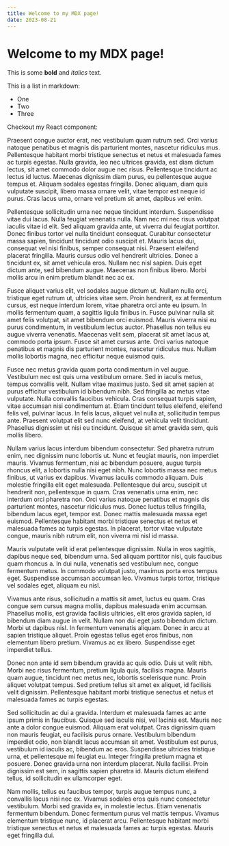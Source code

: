 ```yaml
---
title: Welcome to my MDX page!
date: 2023-08-21
---
```


# Welcome to my MDX page!

This is some **bold** and _italics_ text.

This is a list in markdown:

- One
- Two
- Three

Checkout my React component:

Praesent congue auctor erat, nec vestibulum quam rutrum sed. Orci varius natoque penatibus et magnis dis parturient montes, nascetur ridiculus mus. Pellentesque habitant morbi tristique senectus et netus et malesuada fames ac turpis egestas. Nulla gravida, leo nec ultrices gravida, est diam dictum lectus, sit amet commodo dolor augue nec risus. Pellentesque tincidunt ac lectus id luctus. Maecenas dignissim diam purus, eu pellentesque augue tempus et. Aliquam sodales egestas fringilla. Donec aliquam, diam quis vulputate suscipit, libero massa ornare velit, vitae tempor est neque id purus. Cras lacus urna, ornare vel pretium sit amet, dapibus vel enim.

Pellentesque sollicitudin urna nec neque tincidunt interdum. Suspendisse vitae dui lacus. Nulla feugiat venenatis nulla. Nam nec mi nec risus volutpat iaculis vitae id elit. Sed aliquam gravida ante, ut viverra dui feugiat porttitor. Donec finibus tortor vel nulla tincidunt consequat. Curabitur consectetur massa sapien, tincidunt tincidunt odio suscipit et. Mauris lacus dui, consequat vel nisi finibus, semper consequat nisi. Praesent eleifend placerat fringilla. Mauris cursus odio vel hendrerit ultricies. Donec a tincidunt ex, sit amet vehicula eros. Nullam nec nisl sapien. Duis eget dictum ante, sed bibendum augue. Maecenas non finibus libero. Morbi mollis arcu in enim pretium blandit nec ac ex.

Fusce aliquet varius elit, vel sodales augue dictum ut. Nullam nulla orci, tristique eget rutrum ut, ultricies vitae sem. Proin hendrerit, ex at fermentum cursus, est neque interdum lorem, vitae pharetra orci ante eu ipsum. In mollis fermentum quam, a sagittis ligula finibus in. Fusce pulvinar nulla sit amet felis volutpat, sit amet bibendum orci euismod. Mauris viverra nisi eu purus condimentum, in vestibulum lectus auctor. Phasellus non tellus eu augue viverra venenatis. Maecenas velit sem, placerat sit amet lacus at, commodo porta ipsum. Fusce sit amet cursus ante. Orci varius natoque penatibus et magnis dis parturient montes, nascetur ridiculus mus. Nullam mollis lobortis magna, nec efficitur neque euismod quis.

Fusce nec metus gravida quam porta condimentum in vel augue. Vestibulum nec est quis urna vestibulum ornare. Sed in iaculis metus, tempus convallis velit. Nullam vitae maximus justo. Sed sit amet sapien at purus efficitur vestibulum id bibendum nibh. Sed fringilla ac metus vitae vulputate. Nulla convallis faucibus vehicula. Cras consequat turpis sapien, vitae accumsan nisi condimentum at. Etiam tincidunt tellus eleifend, eleifend felis vel, pulvinar lacus. In felis lacus, aliquet vel nulla at, sollicitudin tempus ante. Praesent volutpat elit sed nunc eleifend, at vehicula velit tincidunt. Phasellus dignissim ut nisi eu tincidunt. Quisque sit amet gravida sem, quis mollis libero.

Nullam varius lacus interdum bibendum consectetur. Sed pharetra rutrum enim, nec dignissim nunc lobortis ut. Nunc et feugiat mauris, non imperdiet mauris. Vivamus fermentum, nisi ac bibendum posuere, augue turpis rhoncus elit, a lobortis nulla nisi eget nibh. Nunc lobortis massa nec metus finibus, ut varius ex dapibus. Vivamus iaculis commodo aliquam. Duis molestie fringilla elit eget malesuada. Pellentesque dui arcu, suscipit ut hendrerit non, pellentesque in quam. Cras venenatis urna enim, nec interdum orci pharetra non. Orci varius natoque penatibus et magnis dis parturient montes, nascetur ridiculus mus. Donec luctus tellus fringilla, bibendum lacus eget, tempor est. Donec mattis malesuada massa eget euismod. Pellentesque habitant morbi tristique senectus et netus et malesuada fames ac turpis egestas. In placerat, tortor vitae vulputate congue, mauris nibh rutrum elit, non viverra mi nisl id massa.

Mauris vulputate velit id erat pellentesque dignissim. Nulla in eros sagittis, dapibus neque sed, bibendum urna. Sed aliquam porttitor nisi, quis faucibus quam rhoncus a. In dui nulla, venenatis sed vestibulum nec, congue fermentum metus. In commodo volutpat justo, maximus porta eros tempus eget. Suspendisse accumsan accumsan leo. Vivamus turpis tortor, tristique vel sodales eget, aliquam eu nisl.

Vivamus ante risus, sollicitudin a mattis sit amet, luctus eu quam. Cras congue sem cursus magna mollis, dapibus malesuada enim accumsan. Phasellus mollis, est gravida facilisis ultricies, elit eros gravida sapien, id bibendum diam augue in velit. Nullam non dui eget justo bibendum dictum. Morbi ut dapibus nisl. In fermentum venenatis aliquam. Donec in arcu at sapien tristique aliquet. Proin egestas tellus eget eros finibus, non elementum libero pretium. Vivamus ac ex libero. Suspendisse eget imperdiet tellus.

Donec non ante id sem bibendum gravida ac quis odio. Duis ut velit nibh. Morbi nec risus fermentum, pretium ligula quis, facilisis magna. Mauris quam augue, tincidunt nec metus nec, lobortis scelerisque nunc. Proin aliquet volutpat tempus. Sed pretium tellus sit amet ex aliquet, id facilisis velit dignissim. Pellentesque habitant morbi tristique senectus et netus et malesuada fames ac turpis egestas.

Sed sollicitudin ac dui a gravida. Interdum et malesuada fames ac ante ipsum primis in faucibus. Quisque sed iaculis nisi, vel lacinia est. Mauris nec ante a dolor congue euismod. Aliquam erat volutpat. Cras dignissim quam non mauris feugiat, eu facilisis purus ornare. Vestibulum bibendum imperdiet odio, non blandit lacus accumsan sit amet. Vestibulum est purus, vestibulum id iaculis ac, bibendum ac eros. Suspendisse ultricies tristique urna, et pellentesque mi feugiat eu. Integer fringilla pretium magna et posuere. Donec gravida urna non interdum placerat. Nulla facilisi. Proin dignissim est sem, in sagittis sapien pharetra id. Mauris dictum eleifend tellus, id sollicitudin ex ullamcorper eget.

Nam mollis, tellus eu faucibus tempor, turpis augue tempus nunc, a convallis lacus nisi nec ex. Vivamus sodales eros quis nunc consectetur vestibulum. Morbi sed gravida ex, in molestie lectus. Etiam venenatis fermentum bibendum. Donec fermentum purus vel mattis tempus. Vivamus elementum tristique nunc, id placerat arcu. Pellentesque habitant morbi tristique senectus et netus et malesuada fames ac turpis egestas. Mauris eget fringilla dui.
